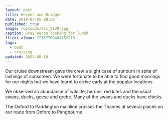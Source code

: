 ```yaml
---
layout: post
title: Herons and Bridges
date: 2019-07-05 08:50
published: true
image: /uploads/dsc_5139.jpg
caption: Grey Heron looking for lunch
flickr_album: 72157709441752210
tags:
  - boat
  - cruising
updated: 2025-08-18
---
```


Our cruise downstream gave the crew a slight case of sunburn in spite of lashings of sunscreen. We were fortunate to be able to find good moorings for our nights but we have learnt to arrive early at the popular locations.

We observed an abundance of wildlife; herons, red kites and the usual swans, ducks, geese and grebe. Many of the swans and ducks have chicks.

The Oxford to Paddington mainline crosses the Thames at several places on our route from Oxford to Pangbourne.
